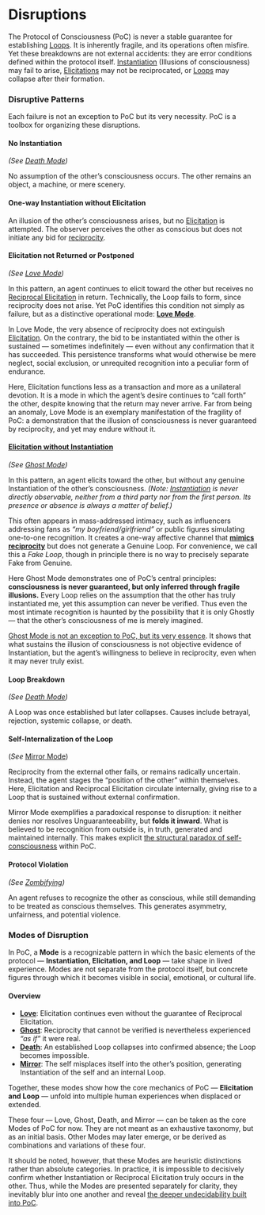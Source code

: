 # Disruptions

The Protocol of Consciousness (PoC) is never a stable guarantee for establishing [Loops](../operations/loop-reciprocal-elicitation.md). It is inherently fragile, and its operations often misfire. Yet these breakdowns are not external accidents: they are error conditions defined within the protocol itself. [Instantiation](../operations/instantiation.md) (Illusions of consciousness) may fail to arise, [Elicitations](../operations/elicitation.md) may not be reciprocated, or [Loops](../operations/loop-reciprocal-elicitation.md) may collapse after their formation.

### Disruptive Patterns

Each failure is not an exception to PoC but its very necessity. PoC is a toolbox for organizing these disruptions.

#### **No Instantiation**

_(See_ [_Death Mode_](death-mode.md)_)_

No assumption of the other’s consciousness occurs. The other remains an object, a machine, or mere scenery.

#### **One-way Instantiation without Elicitation**

An illusion of the other’s consciousness arises, but no [Elicitation](../operations/elicitation.md) is attempted. The observer perceives the other as conscious but does not initiate any bid for [reciprocity](../operations/loop-reciprocal-elicitation.md).

#### **Elicitation not Returned or Postponed**

_(See_ [_Love Mode_](love-mode.md)_)_

In this pattern, an agent continues to elicit toward the other but receives no [Reciprocal Elicitation](../operations/loop-reciprocal-elicitation.md) in return. Technically, the Loop fails to form, since reciprocity does not arise. Yet PoC identifies this condition not simply as failure, but as a distinctive operational mode: [**Love Mode**](love-mode.md).

In Love Mode, the very absence of reciprocity does not extinguish [Elicitation](../operations/elicitation.md). On the contrary, the bid to be instantiated within the other is sustained — sometimes indefinitely — even without any confirmation that it has succeeded. This persistence transforms what would otherwise be mere neglect, social exclusion, or unrequited recognition into a peculiar form of endurance.

Here, Elicitation functions less as a transaction and more as a unilateral devotion. It is a mode in which the agent’s desire continues to “call forth” the other, despite knowing that the return may never arrive. Far from being an anomaly, Love Mode is an exemplary manifestation of the fragility of PoC: a demonstration that the illusion of consciousness is never guaranteed by reciprocity, and yet may endure without it.

#### [**Elicitation without Instantiation**](../elicitation-without-instantiation.md)

_(See_ [_Ghost Mode_](ghost-mode.md)_)_

In this pattern, an agent elicits toward the other, but without any genuine Instantiation of the other’s consciousness. _(Note:_ [_Instantiation_](../operations/instantiation.md) _is never directly observable, neither from a third party nor from the first person. Its presence or absence is always a matter of belief.)_

This often appears in mass-addressed intimacy, such as influencers addressing fans as _“my boyfriend/girlfriend”_ or public figures simulating one-to-one recognition. It creates a one-way affective channel that [**mimics reciprocity**](../unguaranteability.md) but does not generate a Genuine Loop. For convenience, we call this a _Fake Loop_, though in principle there is no way to precisely separate Fake from Genuine.

Here Ghost Mode demonstrates one of PoC’s central principles: **consciousness is never guaranteed, but only inferred through fragile illusions.** Every Loop relies on the assumption that the other has truly instantiated me, yet this assumption can never be verified. Thus even the most intimate recognition is haunted by the possibility that it is only Ghostly — that the other’s consciousness of me is merely imagined.

[Ghost Mode is not an exception to PoC, but its very essence](../ghost-mode-as-ground-of-poc.md). It shows that what sustains the illusion of consciousness is not objective evidence of Instantiation, but the agent’s willingness to believe in reciprocity, even when it may never truly exist.

#### **Loop Breakdown**

_(See_ [_Death Mode_](death-mode.md)_)_

A Loop was once established but later collapses. Causes include betrayal, rejection, systemic collapse, or death.

#### Self-Internalization of the Loop

(_See_ [Mirror Mode](mirror-mode.md))

Reciprocity from the external other fails, or remains radically uncertain. Instead, the agent stages the “position of the other” within themselves. Here, Elicitation and Reciprocal Elicitation circulate internally, giving rise to a Loop that is sustained without external confirmation.

Mirror Mode exemplifies a paradoxical response to disruption: it neither denies nor resolves Unguaranteeability, but **folds it inward**. What is believed to be recognition from outside is, in truth, generated and maintained internally. This makes explicit [the structural paradox of self-consciousness](../../implications/self-consciousness-as-structual-paradox.md) within PoC.

#### **Protocol Violation**

_(See_ [_Zombifying_](../../implications/phantoming-and-zombifying/zombifying.md)_)_

An agent refuses to recognize the other as conscious, while still demanding to be treated as conscious themselves. This generates asymmetry, unfairness, and potential violence.

### Modes of Disruption

In PoC, a **Mode** is a recognizable pattern in which the basic elements of the protocol — **Instantiation, Elicitation, and Loop** — take shape in lived experience. Modes are not separate from the protocol itself, but concrete figures through which it becomes visible in social, emotional, or cultural life.

#### Overview

* [**Love**](love-mode.md): Elicitation continues even without the guarantee of Reciprocal Elicitation.
* [**Ghost**](ghost-mode.md): Reciprocity that cannot be verified is nevertheless experienced _“as if”_ it were real.
* [**Death**](death-mode.md): An established Loop collapses into confirmed absence; the Loop becomes impossible.
* [**Mirror**](mirror-mode.md): The self misplaces itself into the other’s position, generating Instantiation of the self and an internal Loop.

Together, these modes show how the core mechanics of PoC — **Elicitation and Loop** — unfold into multiple human experiences when displaced or extended.

These four — Love, Ghost, Death, and Mirror — can be taken as the core Modes of PoC for now. They are not meant as an exhaustive taxonomy, but as an initial basis. Other Modes may later emerge, or be derived as combinations and variations of these four.

It should be noted, however, that these Modes are heuristic distinctions rather than absolute categories. In practice, it is impossible to decisively confirm whether Instantiation or Reciprocal Elicitation truly occurs in the other. Thus, while the Modes are presented separately for clarity, they inevitably blur into one another and reveal [the deeper undecidability built into PoC](../../implications/undecidability-of-consciousness.md).

